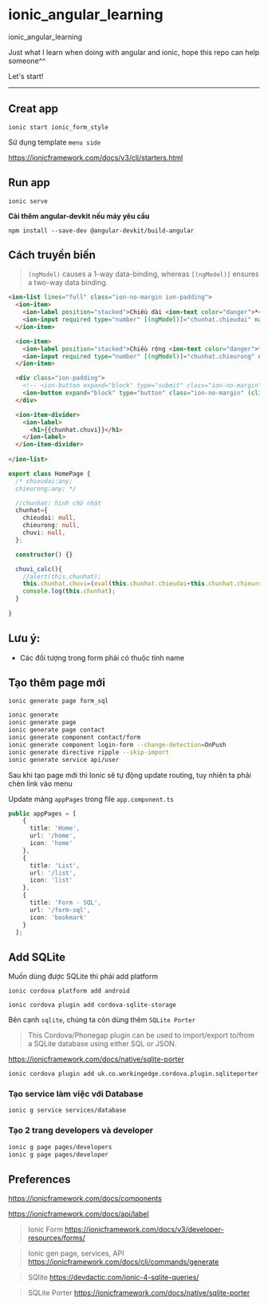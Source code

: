 # ionic_angular_learning
ionic_angular_learning

Just what I learn when doing with angular and ionic, hope this repo can help someone^^

Let's start!

***

## Creat app
`ionic start ionic_form_style`

Sử dụng template `menu side`

https://ionicframework.com/docs/v3/cli/starters.html

## Run app
`ionic serve`

**Cài thêm angular-devkit nếu máy yêu cầu**

`npm install --save-dev @angular-devkit/build-angular`

## Cách truyền biến

>`(ngModel)` causes a 1-way data-binding, whereas
>`[(ngModel)]` ensures a two-way data binding.

```html
<ion-list lines="full" class="ion-no-margin ion-padding">
  <ion-item>
    <ion-label position="stacked">Chiều dài <ion-text color="danger">*</ion-text></ion-label>
    <ion-input required type="number" [(ngModel)]="chunhat.chieudai" name="chieudai"></ion-input>
  </ion-item>

  <ion-item>
    <ion-label position="stacked">Chiều rộng <ion-text color="danger">*</ion-text></ion-label>
    <ion-input required type="number" [(ngModel)]="chunhat.chieurong" name="chieurong"></ion-input>
  </ion-item>

  <div class="ion-padding">
    <!-- <ion-button expand="block" type="submit" class="ion-no-margin">Tính chu vi</ion-button> -->
    <ion-button expand="block" type="button" class="ion-no-margin" (click)="chuvi_calc();">Tính chu vi</ion-button>
  </div>

  <ion-item-divider>
    <ion-label>
      <h1>{{chunhat.chuvi}}</h1>
    </ion-label>
  </ion-item-divider>
  
</ion-list>
```

```ts
export class HomePage {
  /* chieudai:any;
  chieurong:any; */

  //chunhat: hình chữ nhật
  chunhat={
    chieudai: null,
    chieurong: null,
    chuvi: null,
  };

  constructor() {}

  chuvi_calc(){
    //alert(this.chunhat);
    this.chunhat.chuvi=(eval(this.chunhat.chieudai+this.chunhat.chieurong))*2;
    console.log(this.chunhat);
  }
  
}
```

## Lưu ý:

* Các đối tượng trong form phải có thuộc tính name

## Tạo thêm page mới

`ionic generate page form_sql`

```bash
ionic generate
ionic generate page
ionic generate page contact
ionic generate component contact/form
ionic generate component login-form --change-detection=OnPush
ionic generate directive ripple --skip-import
ionic generate service api/user
```

Sau khi tạo page mới thì Ionic sẽ tự động update routing, tuy nhiên ta phải chèn link vào menu

Update mảng `appPages` trong file `app.component.ts`

```ts
public appPages = [
    {
      title: 'Home',
      url: '/home',
      icon: 'home'
    },
    {
      title: 'List',
      url: '/list',
      icon: 'list'
    },
    {
      title: 'Form - SQL',
      url: '/form-sql',
      icon: 'bookmark'
    }
  ];
```

## Add SQLite

Muốn dùng được SQLite thì phải add platform

`ionic cordova platform add android`

`ionic cordova plugin add cordova-sqlite-storage`

Bên cạnh `sqlite`, chúng ta còn dùng thêm `SQLite Porter`

>This Cordova/Phonegap plugin can be used to import/export to/from a SQLite database using either SQL or JSON.

https://ionicframework.com/docs/native/sqlite-porter

`ionic cordova plugin add uk.co.workingedge.cordova.plugin.sqliteporter`

### Tạo service làm việc với Database

`ionic g service services/database`

### Tạo 2 trang developers và developer

```bash
ionic g page pages/developers
ionic g page pages/developer
```




## Preferences

https://ionicframework.com/docs/components

https://ionicframework.com/docs/api/label

> Ionic Form
https://ionicframework.com/docs/v3/developer-resources/forms/

> Ionic gen page, services, API
https://ionicframework.com/docs/cli/commands/generate

> SQlite
https://devdactic.com/ionic-4-sqlite-queries/

>SQLite Porter
https://ionicframework.com/docs/native/sqlite-porter